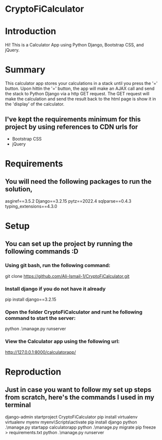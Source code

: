 # CryptoFiCalculator


# Introduction
Hi!
This is a Calculator App using Python Django, Bootstrap CSS, and jQuery. 

# Summary
This calculator app stores your calculations in a stack until you press the '=' button.
Upon hittin the '=' button, the app will make an AJAX call and send the stack to Python Django via a http GET request. 
The GET request will make the calculation and send the result back to the html page is show it in the 'display' of the calculator.

## I've kept the requirements minimum for this project by using references to CDN urls for 
 - Bootstrap CSS
 - jQuery

# Requirements

## You will need the following packages to run the solution, 
asgiref==3.5.2
Django==3.2.15
pytz==2022.4
sqlparse==0.4.3
typing_extensions==4.3.0


# Setup

## You can set up the project by running the following commands :D

### Using git bash, run the following command:
git clone https://github.com/Ali-Ismail-1/CryptoFiCalculator.git

### Install django if you do not have it already 
pip install django==3.2.15

### Open the folder CryptoFiCalculator and runt he following command to start the server:
python .\manage.py runserver

### View the Calculator app using the following url:
http://127.0.0.1:8000/calculatorapp/



# Reproduction

## Just in case you want to follow my set up steps from scratch, here's the commands I used in my terminal
django-admin startproject CryptoFiCalculator
pip install virtualenv
virtualenv myenv
myenv\Scripts\activate
pip install django
python .\manage.py startapp calculatorapp
python .\manage.py migrate
pip freeze > requirements.txt
python .\manage.py runserver
